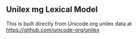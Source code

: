 Unilex mg Lexical Model
----------------------

This is built directly from Unicode.org unilex data at
https://github.com/unicode-org/unilex

